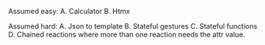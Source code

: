 Assumed easy:
A. Calculator
B. Htmx

Assumed hard:
A. Json to template
B. Stateful gestures
C. Stateful functions
D. Chained reactions where more than one reaction needs the attr value.